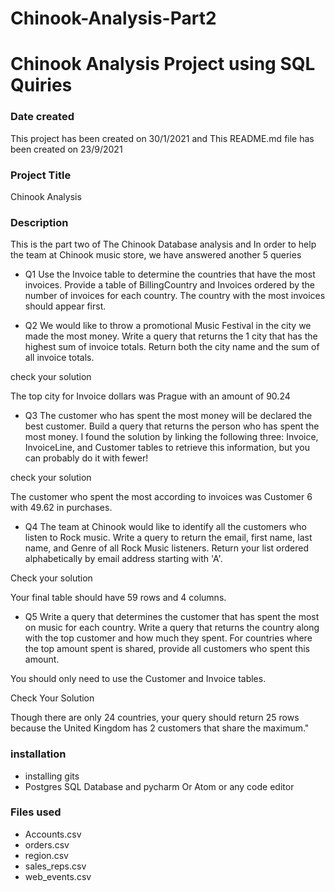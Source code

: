 # Chinook-Analysis-Part2
# Chinook Analysis Project using SQL Quiries

### Date created
This project has been created on 30/1/2021
and This README.md file has been created on 23/9/2021

### Project Title
Chinook Analysis

### Description

This is the part two of The Chinook Database analysis 
and In order to help the team at Chinook music store, we have answered another 5 queries

* Q1 Use the Invoice table to determine the countries that have the most invoices. Provide a table of BillingCountry and Invoices ordered by the number of invoices for each country. The country with the most invoices should appear first.

* Q2 We would like to throw a promotional Music Festival in the city we made the most money. Write a query that returns the 1 city that has the highest sum of invoice totals. Return both the city name and the sum of all invoice totals.

check your solution

The top city for Invoice dollars was Prague with an amount of 90.24

* Q3 The customer who has spent the most money will be declared the best customer. Build a query that returns the person who has spent the most money. I found the solution by linking the following three: Invoice, InvoiceLine, and Customer tables to retrieve this information, but you can probably do it with fewer!

 check your solution

The customer who spent the most according to invoices was Customer 6 with 49.62 in purchases.

* Q4 The team at Chinook would like to identify all the customers who listen to Rock music. Write a query to return the email, first name, last name, and Genre of all Rock Music listeners. Return your list ordered alphabetically by email address starting with 'A'.

Check your solution

Your final table should have 59 rows and 4 columns.

* Q5 Write a query that determines the customer that has spent the most on music for each country. Write a query that returns the country along with the top customer and how much they spent. For countries where the top amount spent is shared, provide all customers who spent this amount.

You should only need to use the Customer and Invoice tables.

Check Your Solution

Though there are only 24 countries, your query should return 25 rows because the United Kingdom has 2 customers that share the maximum."
  
### installation 
* installing gits
* Postgres SQL Database and pycharm Or Atom or any code editor


### Files used
* Accounts.csv
* orders.csv
* region.csv
* sales_reps.csv
* web_events.csv

